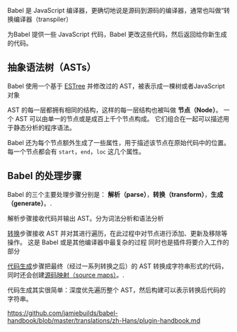 

Babel 是 JavaScript 编译器，更确切地说是源码到源码的编译器，通常也叫做“转换编译器（transpiler）

为Babel 提供一些 JavaScript 代码，Babel 更改这些代码，然后返回给你新生成的代码。

## 抽象语法树（ASTs）

Babel 使用一个基于 [ESTree](https://github.com/estree/estree) 并修改过的 AST，被表示成一棵树或者JavaScript对象

AST 的每一层都拥有相同的结构，这样的每一层结构也被叫做 **节点（Node）**。 一个 AST 可以由单一的节点或是成百上千个节点构成。 它们组合在一起可以描述用于静态分析的程序语法。

Babel 还为每个节点额外生成了一些属性，用于描述该节点在原始代码中的位置。每一个节点都会有 `start`，`end`，`loc` 这几个属性。



## Babel 的处理步骤

Babel 的三个主要处理步骤分别是： **解析（parse）**，**转换（transform）**，**生成（generate）**。.

解析步骤接收代码并输出 AST。分为词法分析和语法分析

[转换](https://en.wikipedia.org/wiki/Program_transformation)步骤接收 AST 并对其进行遍历，在此过程中对节点进行添加、更新及移除等操作。 这是 Babel 或是其他编译器中最复杂的过程 同时也是插件将要介入工作的部分

[
代码生成](https://en.wikipedia.org/wiki/Code_generation_(compiler))步骤把最终（经过一系列转换之后）的 AST 转换成字符串形式的代码，同时还会创建[源码映射（source maps）](http://www.html5rocks.com/en/tutorials/developertools/sourcemaps/)。.

代码生成其实很简单：深度优先遍历整个 AST，然后构建可以表示转换后代码的字符串。













https://github.com/jamiebuilds/babel-handbook/blob/master/translations/zh-Hans/plugin-handbook.md